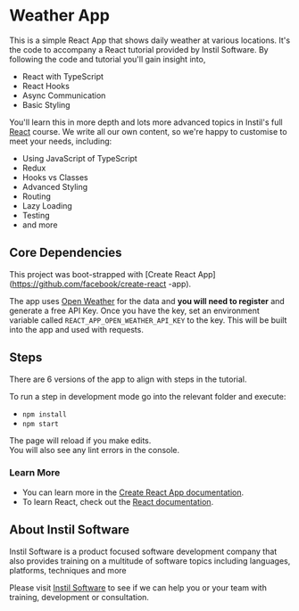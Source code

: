 # Weather App

This is a simple React App that shows daily weather at various locations. 
It's the code to accompany a React tutorial provided by Instil Software. By following
the code and tutorial you'll gain insight into,

- React with TypeScript
- React Hooks
- Async Communication
- Basic Styling

You'll learn this in more depth and lots more advanced topics in Instil's full
[React](https://instil.co/courses/react-and-redux/) course. We write all our 
own content, so we're happy to customise to meet your needs, including:

- Using JavaScript of TypeScript
- Redux
- Hooks vs Classes
- Advanced Styling
- Routing
- Lazy Loading
- Testing
- and more


## Core Dependencies

This project was boot-strapped with [Create React App](https://github.com/facebook/create-react
-app).

The app uses [Open Weather](https://openweathermap.org/) for the data and 
**you will need to register** and generate a free API Key.
Once you have the key, set an environment variable called
`REACT_APP_OPEN_WEATHER_API_KEY` to the key. This will be built into the app and used with
requests.

## Steps

There are 6 versions of the app to align with steps in the tutorial.

To run a step in development mode go into the relevant folder and execute:

- `npm install`
- `npm start`

The page will reload if you make edits.\
You will also see any lint errors in the console.

### Learn More

- You can learn more in the [Create React App documentation](https://facebook.github.io/create-react-app/docs/getting-started).
- To learn React, check out the [React documentation](https://reactjs.org/).

## About Instil Software

Instil Software is a product focused software development company that also provides
 training on a multitude of software topics including languages, platforms, techniques and
  more
  
Please visit [Instil Software](https://instil.co) to see if we can help you or your team
with training, development or consultation.
